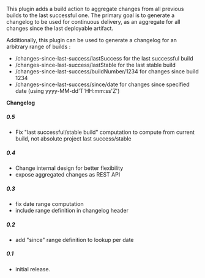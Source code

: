 This plugin adds a build action to aggregate changes from all previous
builds to the last successful one. The primary goal is to generate a
changelog to be used for continuous delivery, as an aggregate for all
changes since the last deployable artifact. 

Additionally, this plugin can be used to generate a changelog for an
arbitrary range of builds :

-   /changes-since-last-success/lastSuccess for the last successful
    build
-   /changes-since-last-success/lastStable for the last stable build
-   /changes-since-last-success/buildNumber/1234 for changes since build
    1234
-   /changes-since-last-success/since/date for changes since specified
    date (using yyyy-MM-dd'T'HH:mm:ss'Z')

**Changelog**

##### 0.5

-   Fix "last successful/stable build" computation to compute from
    current build, not absolute project last success/stable

##### 0.4

-   Change internal design for better flexibility
-   expose aggregated changes as REST API

##### 0.3

-   fix date range computation
-   include range definition in changelog header

##### 0.2

-   add "since" range definition to lookup per date

##### 0.1

-   initial release.
